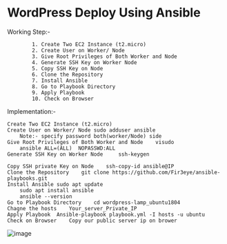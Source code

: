 WordPress Deploy Using Ansible 
===========================

Working Step:-

			1. Create Two EC2 Instance (t2.micro)
			2. Create User on Worker/ Node
			3. Give Root Privileges of Both Worker and Node 
			4. Generate SSH Key on Worker Node 
			5. Copy SSH Key on Node 
			6. Clone the Repository
			7. Install Ansible
			8. Go to Playbook Directory
			9. Apply Playbook 
			10. Check on Browser
		
Implementation:-

	Create Two EC2 Instance (t2.micro)	
	Create User on Worker/ Node	sudo adduser ansible
		Note:- specify password both(worker/Node) side
	Give Root Privileges of Both Worker and Node 	visudo
		ansible ALL=(ALL)  NOPASSWD:ALL
	Generate SSH Key on Worker Node 	ssh-keygen
		 
	Copy SSH private Key on Node 	ssh-copy-id ansible@IP
	Clone the Repository	git clone https://github.com/Fir3eye/ansible-playbooks.git
	Install Ansible	sudo apt update
		sudo apt install ansible
		ansible --version
	Go to Playbook Directory	cd wordpress-lamp_ubuntu1804
	Chagne the hosts	Your_server_Private_IP
	Apply Playbook 	Ansible-playbook playbook.yml -I hosts -u ubuntu 
	Check on Browser	Copy our public server ip on brower
![image](https://github.com/Fir3eye/O-Task/assets/93431222/a6d05579-1ec3-432e-86f1-56049cb26277)
